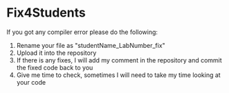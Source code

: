 # Fix4Students
If you got any compiler error please do the following:
1. Rename your file as "studentName_LabNumber_fix"
2. Upload it into the repository
3. If there is any fixes, I will add my comment in the repository and commit the fixed code back to you
4. Give me time to check, sometimes I will need to take my time looking at your code
